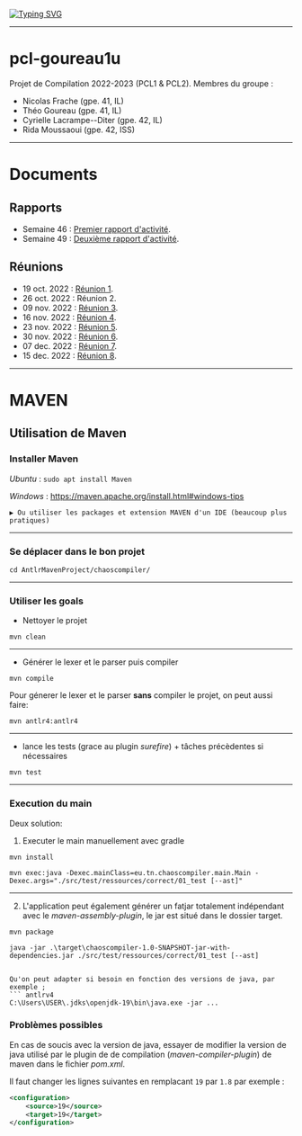 [![Typing SVG](https://readme-typing-svg.demolab.com?font=Fira+Code&size=25&duration=7000&pause=2000&color=F7630A&center=true&width=435&lines=%F0%9F%90%85%F0%9F%90%85+Compilateur+Tiger+%F0%9F%90%85%F0%9F%90%85)](https://git.io/typing-svg)

---

# pcl-goureau1u

Projet de Compilation 2022-2023 (PCL1 & PCL2).
Membres du groupe :
- Nicolas Frache (gpe. 41, IL)
- Théo Goureau (gpe. 41, IL)
- Cyrielle Lacrampe--Diter (gpe. 42, IL)
- Rida Moussaoui (gpe. 42, ISS)

---
# Documents
## Rapports
- Semaine 46 : [Premier rapport d'activité](Documents/2022-11-18_RA_01.pdf).
- Semaine 49 : [Deuxième rapport d'activité](Documents/2022-12-05_RA_02.pdf).
## Réunions
- 19 oct. 2022 : [Réunion 1](Documents/2022-10-19_CR_01.pdf).
- 26 oct. 2022 : Réunion 2.
- 09 nov. 2022 : [Réunion 3](Documents/2022-11-09_CR_03.pdf).
- 16 nov. 2022 : [Réunion 4](Documents/2022-11-16_CR_04.pdf).
- 23 nov. 2022 : [Réunion 5](Documents/2022-11-23_CR_05.pdf).
- 30 nov. 2022 : [Réunion 6](Documents/2022-11-30_CR_06.pdf).
- 07 dec. 2022 : [Réunion 7](Documents/2022-12-07_CR_07.pdf).
- 15 dec. 2022 : [Réunion 8](Documents/2022-12-15_CR_08.pdf).

---
# MAVEN
## Utilisation de Maven
### Installer Maven
_Ubuntu_ : ```sudo apt install Maven```

_Windows_ : https://maven.apache.org/install.html#windows-tips
    
    ▶️ Ou utiliser les packages et extension MAVEN d'un IDE (beaucoup plus pratiques)

---
### Se déplacer dans le bon projet
```antlrv4
cd AntlrMavenProject/chaoscompiler/
```
---

### Utiliser les goals

- Nettoyer le projet

``` antlrv4
mvn clean
```

--- 
- Générer le lexer et le parser puis compiler

``` antlrv4
mvn compile
```

Pour génerer le lexer et le parser **sans** compiler le projet, on peut aussi faire:

``` antlrv4
mvn antlr4:antlr4
```

---

- lance les tests (grace au plugin *surefire*) + tâches précèdentes si nécessaires
``` antlrv4
mvn test
```
---
### Execution du main
Deux solution:
1. Executer le main manuellement avec gradle

``` antlrv4
mvn install
```
``` antlrv4
mvn exec:java -Dexec.mainClass=eu.tn.chaoscompiler.main.Main -Dexec.args="./src/test/ressources/correct/01_test [--ast]"
```
---
2. L'application peut également générer un fatjar totalement indépendant avec le *maven-assembly-plugin*, le jar est situé dans le dossier target.
``` antlrv4
mvn package
```
``` antlrv4
java -jar .\target\chaoscompiler-1.0-SNAPSHOT-jar-with-dependencies.jar ./src/test/ressources/correct/01_test [--ast]
``` 

```

Qu'on peut adapter si besoin en fonction des versions de java, par exemple ;
``` antlrv4
C:\Users\USER\.jdks\openjdk-19\bin\java.exe -jar ...

```

### Problèmes possibles

En cas de soucis avec la version de java, essayer de modifier la version de java utilisé par le plugin de de compilation (*maven-compiler-plugin*) de maven dans le fichier *pom.xml*.

Il faut changer les lignes suivantes en remplacant ``19`` par ``1.8`` par exemple :
``` xml
<configuration>
    <source>19</source>
    <target>19</target>
</configuration>
```








